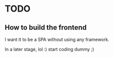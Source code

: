 # TODO

## How to build the frontend

I want it to be a SPA without using any framework.

In a later stage, lol :) start coding dummy ;)